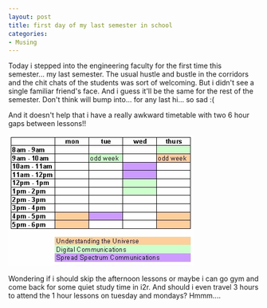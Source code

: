 ```yaml
---
layout: post
title: first day of my last semester in school
categories:
- Musing
---
```



Today i stepped into the engineering faculty for the first time this semester... my last semester. The usual hustle and bustle in the corridors and the chit chats of the students was sort of welcoming. But i didn't see a single familiar friend's face. And i guess it'll be the same for the rest of the semester. Don't think will bump into... for any last hi... so sad :(

And it doesn't help that i have a really awkward timetable with two 6 hour gaps between lessons!!

![](/img/timetable987654567890.jpg)

Wondering if i should skip the afternoon lessons or maybe i can go gym and come back for some quiet study time in i2r. And should i even travel 3 hours to attend the 1 hour lessons on tuesday and mondays? Hmmm....
